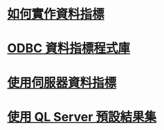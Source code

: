 # [如何實作資料指標](how-cursors-are-implemented.md)
# [ODBC 資料指標程式庫](odbc-cursor-library.md)
# [使用伺服器資料指標](using-server-cursors.md)
# [使用 QL Server 預設結果集](using-sql-server-default-result-sets.md)
